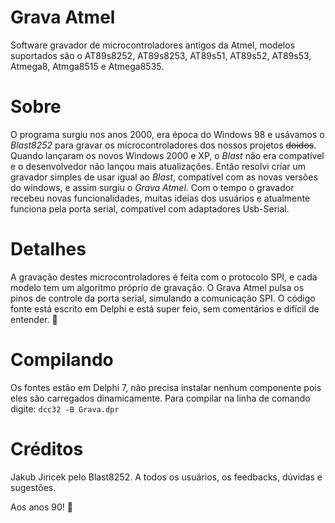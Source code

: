 # Grava Atmel
Software gravador de microcontroladores antigos da Atmel, modelos suportados são o AT89s8252, AT89s8253, AT89s51, AT89s52, AT89s53, Atmega8, Atmga8515 e Atmega8535.

# Sobre
O programa surgiu nos anos 2000, era época do Windows 98 e usávamos o *Blast8252* para gravar os microcontroladores dos nossos projetos ~~doidos~~. Quando lançaram os novos Windows 2000 e XP, o *Blast* não era compatível e o desenvolvedor não lançou mais atualizações.
Então resolvi criar um gravador simples de usar igual ao *Blast*, compatível com as novas versões do windows, e assim surgiu o *Grava Atmel*. Com o tempo o gravador recebeu novas funcionalidades, muitas ideias dos usuários e atualmente funciona pela porta serial, compatível com adaptadores Usb-Serial.

# Detalhes
A gravação destes microcontroladores é feita com o protocolo SPI, e cada modelo tem um algoritmo próprio de gravação. O Grava Atmel pulsa os pinos de controle da porta serial, simulando a comunicação SPI.
O código fonte está escrito em Delphi e está super feio, sem comentários e difícil de entender. :poop:

# Compilando
Os fontes estão em Delphi 7, não precisa instalar nenhum componente pois eles são carregados dinamicamente.
Para compilar na linha de comando digite: 
```dcc32 -B Grava.dpr```

# Créditos
Jakub Jiricek pelo Blast8252.
A todos os usuários, os feedbacks, dúvidas e sugestões.

Aos anos 90! :metal:

